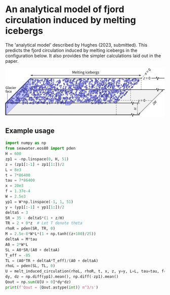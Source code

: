 # An analytical model of fjord circulation induced by melting icebergs

The 'analytical model' described by Hughes (2023, submitted). This predicts the fjord circulation induced by melting icebergs in the configuration below. It also provides the simpler calculations laid out in the paper.

![](analytical_model_summary.png)

## Example usage

```python
import numpy as np
from seawater.eos80 import pden
H = 600
zp1 = -np.linspace(0, H, 51)
z = (zp1[:-1] + zp1[1:])/2
L = 8e3
t = 7*86400
tau = 7*86400
x = 20e3
f = 1.37e-4
W = 2.5e3
yp1 = W*np.linspace(-1, 1, 51)
y = (yp1[:-1] + yp1[1:])/2
deltaS = 3
SR = 35 - deltaS*(1 + z/H)
TR = 2 + 0*z  # Let T denote theta
rhoR = pden(SR, TR, 0)
M = 2.5e-8*W*L*(1 + np.tanh((z+100)/25))
deltaA = M*tau
A0 = 2*W*L
SL = A0*SR/(A0 + deltaA)
T_eff = -85
TL = (A0*TR + deltaA*T_eff)/(A0 + deltaA)
rhoL = pden(SL, TL, 0)
U = melt_induced_circulation(rhoL, rhoR, t, x, z, y=y, L=L, tau=tau, f=f)
dy, dz = np.diff(yp1).mean(), np.diff(-zp1).mean()
Qout = np.sum(U[U > 0]*dy*dz)
print(f'Qout = {Qout.astype(int)} m^3/s')
```
